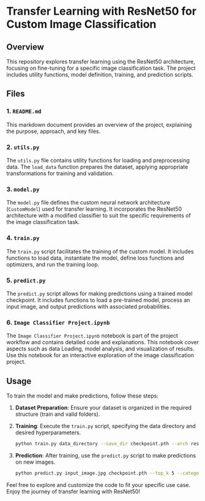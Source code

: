 # Transfer Learning with ResNet50 for Custom Image Classification

## Overview

This repository explores transfer learning using the ResNet50 architecture, focusing on fine-tuning for a specific image classification task. The project includes utility functions, model definition, training, and prediction scripts.

## Files

### 1. `README.md`

This markdown document provides an overview of the project, explaining the purpose, approach, and key files.

### 2. `utils.py`

The `utils.py` file contains utility functions for loading and preprocessing data. The `load_data` function prepares the dataset, applying appropriate transformations for training and validation.

### 3. `model.py`

The `model.py` file defines the custom neural network architecture (`CustomModel`) used for transfer learning. It incorporates the ResNet50 architecture with a modified classifier to suit the specific requirements of the image classification task.

### 4. `train.py`

The `train.py` script facilitates the training of the custom model. It includes functions to load data, instantiate the model, define loss functions and optimizers, and run the training loop.

### 5. `predict.py`

The `predict.py` script allows for making predictions using a trained model checkpoint. It includes functions to load a pre-trained model, process an input image, and output predictions with associated probabilities.

### 6. `Image Classifier Project.ipynb`

The `Image Classifier Project.ipynb` notebook is part of the project workflow and contains detailed code and explanations. This notebook cover aspects such as data Loading, model analysis, and visualization of results. Use this notebook for an interactive exploration of the image classification project.

## Usage

To train the model and make predictions, follow these steps:

1. **Dataset Preparation**: Ensure your dataset is organized in the required structure (train and valid folders).

2. **Training**: Execute the `train.py` script, specifying the data directory and desired hyperparameters.

    ```bash
    python train.py data_directory --save_dir checkpoint.pth --arch resnet50 --learning_rate 0.001 --hidden_units 1150 228 --epochs 5 --gpu
    ```

3. **Prediction**: After training, use the `predict.py` script to make predictions on new images.

    ```bash
    python predict.py input_image.jpg checkpoint.pth --top_k 5 --category_names cat_to_name.json --gpu
    ```

Feel free to explore and customize the code to fit your specific use case. Enjoy the journey of transfer learning with ResNet50!
